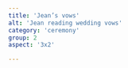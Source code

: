 ```yaml
---
title: 'Jean’s vows'
alt: 'Jean reading wedding vows'
category: 'ceremony'
group: 2
aspect: '3x2'

---
```

